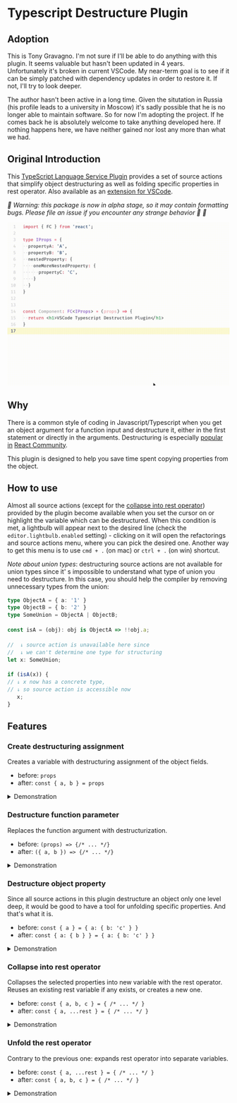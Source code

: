 # Typescript Destructure Plugin

## Adoption

This is Tony Gravagno. I'm not sure if I'll be able to do anything with this plugin. It seems valuable but hasn't been updated in 4 years.  
Unfortunately it's broken in current VSCode. My near-term goal is to see if it can be simply patched with dependency updates in order to restore it. If not, I'll try to look deeper.

The author hasn't been active in a long time. Given the situtation in Russia (his profile leads to a university in Moscow) it's sadly possible that he is no longer able to maintain software. So for now I'm adopting the project. If he comes back he is absolutely welcome to take anything developed here. If nothing happens here, we have neither gained nor lost any more than what we had.

## Original Introduction


This [TypeScript Language Service Plugin](https://github.com/Microsoft/TypeScript/wiki/Writing-a-Language-Service-Plugin) provides a set of source actions that simplify object destructuring as well as folding specific properties in rest operator. Also available as an [extension for VSCode](https://marketplace.visualstudio.com/items?itemName=tusaeff.vscode-typescript-destructure-plugin).

*🚧 Warning: this package is now in alpha stage, so it may contain formatting bugs. Please file an issue if you encounter any strange behavior 💜 🚧*

![screencast](assets/destructure-to-constant-main.gif)

## Why
There is a common style of coding in Javascript/Typescript when you get an object argument for a function input and destructure it, either in the first statement or directly in the arguments. Destructuring is especially [popular](https://github.com/facebook/react/blob/4c6470cb3b821f3664955290cd4c4c7ac0de733a/packages/react-reconciler/src/SchedulerWithReactIntegration.new.js#L19) [in](https://github.com/facebook/react/blob/09348798a912c8682e57c35842aa7a007e13fdb9/packages/react-devtools-shared/src/devtools/views/Profiler/Interactions.js#L48) [React Community](https://github.com/facebook/react/blob/4c6470cb3b821f3664955290cd4c4c7ac0de733a/packages/react-test-renderer/src/ReactTestRenderer.js#L94).

This plugin is designed to help you save time spent copying properties from the object.

## How to use
Almost all source actions (except for the [collapse into rest operator](#collapse-into-rest-operator)) provided by the plugin become available when you set the cursor on or highlight the variable which can be destructured. When this condition is met, a lightbulb will appear next to the desired line (check the `editor.lightbulb.enabled` setting) - clicking on it will open the refactorings and source actions menu, where you can pick the desired one. Another way to get this menu is to use `cmd + .` (on mac) or `ctrl + .` (on win) shortcut.

*Note about union types*: destructuring source actions are not available for union types since it' s impossible to understand what type of union you need to destructure. In this case, you should help the compiler by removing unnecessary types from the union:
```typescript
type ObjectA = { a: '1' }
type ObjectB = { b: '2' }
type SomeUnion = ObjectA | ObjectB;

const isA = (obj): obj is ObjectA => !!obj.a;

//  ↓ source action is unavailable here since
//  ↓ we can't determine one type for structuring
let x: SomeUnion;

if (isA(x)) {
// ↓ x now has a concrete type,
// ↓ so source action is accessible now
   x;
}
```

## Features

### Create destructuring assignment
Creates a variable with destructuring assignment of the object fields.

* before: `props`
* after: `const { a, b } = props`

<details>
  <summary>Demonstration</summary>

  ![destructuring-assignment](assets/destructure-to-constant.gif)
</details>


### Destructure function parameter
Replaces the function argument with destructurization. 

* before: `(props) => {/* ... */}`
* after: `({ a, b }) => {/* ... */}`

<details>
  <summary>Demonstration</summary>
   

  ![destructure-parameter](assets/destructure-parameter.gif)
</details>

### Destructure object property
Since all source actions in this plugin destructure an object only one level deep, it would be good to have a tool for unfolding specific properties. And that's what it is.

* before: `const { a } = { a: { b: 'c' } }`
* after: `const { a: { b } } = { a: { b: 'c' } }`

<details>
  <summary>Demonstration</summary>

  ![destructure-object-property](assets/destructure-property.gif)
</details>

### Collapse into rest operator
Collapses the selected properties into new variable with the rest operator. Reuses an existing rest variable if any exists, or creates a new one.

* before: `const { a, b, c } = { /* ... */ }`
* after: `const { a, ...rest } = { /* ... */ }`

<details>
  <summary>Demonstration</summary>

  ![collapse-into-rest](assets/collapse-into-rest.gif)
</details>

### Unfold the rest operator
Contrary to the previous one: expands rest operator into separate variables.

* before: `const { a, ...rest } = { /* ... */ }`
* after: `const { a, b, c } = { /* ... */ }`

<details>
  <summary>Demonstration</summary>

  ![unfold-rest-operator](assets/unfold-the-rest.gif)
</details>


